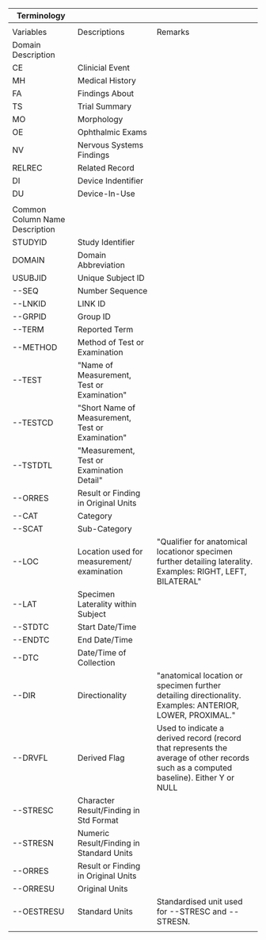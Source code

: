 | Terminology                    |                                                  |                                                                                                                                          |
|--------------------------------|--------------------------------------------------|------------------------------------------------------------------------------------------------------------------------------------------|
|                                |                                                  |                                                                                                                                          |
| Variables                      | Descriptions                                     | Remarks                                                                                                                                  |
| Domain Description             |                                                  |                                                                                                                                          |
| CE                             | Clinicial Event                                  |                                                                                                                                          |
| MH                             | Medical History                                  |                                                                                                                                          |
| FA                             | Findings About                                   |                                                                                                                                          |
| TS                             | Trial Summary                                    |                                                                                                                                          |
| MO                             | Morphology                                       |                                                                                                                                          |
| OE                             | Ophthalmic Exams                                 |                                                                                                                                          |
| NV                             | Nervous Systems Findings                         |                                                                                                                                          |
| RELREC                         | Related Record                                   |                                                                                                                                          |
| DI                             | Device Indentifier                               |                                                                                                                                          |
| DU                             | Device\-In\-Use                                  |                                                                                                                                          |
|                                |                                                  |                                                                                                                                          |
| Common Column Name Description |                                                  |                                                                                                                                          |
| STUDYID                        | Study Identifier                                 |                                                                                                                                          |
| DOMAIN                         | Domain Abbreviation                              |                                                                                                                                          |
| USUBJID                        | Unique Subject ID                                |                                                                                                                                          |
| \-\-SEQ                        | Number Sequence                                  |                                                                                                                                          |
| \-\-LNKID                      | LINK ID                                          |                                                                                                                                          |
| \-\-GRPID                      | Group ID                                         |                                                                                                                                          |
| \-\-TERM                       | Reported Term                                    |                                                                                                                                          |
| \-\-METHOD                     | Method of Test or Examination                    |                                                                                                                                          |
| \-\-TEST                       | "Name of Measurement, Test or Examination"       |                                                                                                                                          |
| \-\-TESTCD                     | "Short Name of Measurement, Test or Examination" |                                                                                                                                          |
| \-\-TSTDTL                     | "Measurement, Test or Examination Detail"        |                                                                                                                                          |
| \-\-ORRES                      | Result or Finding in Original Units              |                                                                                                                                          |
| \-\-CAT                        | Category                                         |                                                                                                                                          |
| \-\-SCAT                       | Sub\-Category                                    |                                                                                                                                          |
| \-\-LOC                        | Location used for measurement/ examination       | "Qualifier for anatomical locationor specimen further detailing laterality\. Examples: RIGHT, LEFT, BILATERAL"                           |
| \-\-LAT                        | Specimen Laterality within Subject               |                                                                                                                                          |
| \-\-STDTC                      | Start Date/Time                                  |                                                                                                                                          |
| \-\-ENDTC                      | End Date/Time                                    |                                                                                                                                          |
| \-\-DTC                        | Date/Time of Collection                          |                                                                                                                                          |
| \-\-DIR                        | Directionality                                   | "anatomical location or specimen further detailing directionality\. Examples: ANTERIOR, LOWER, PROXIMAL\."                               |
| \-\-DRVFL                      | Derived Flag                                     | Used to indicate a derived record \(record that represents the average of other records such as a computed baseline\)\. Either Y or NULL |
| \-\-STRESC                     | Character Result/Finding in Std Format           |                                                                                                                                          |
| \-\-STRESN                     | Numeric Result/Finding in Standard Units         |                                                                                                                                          |
| \-\-ORRES                      | Result or Finding in Original Units              |                                                                                                                                          |
| \-\-ORRESU                     | Original Units                                   |                                                                                                                                          |
| \-\-OESTRESU                   | Standard Units                                   | Standardised unit used for \-\-STRESC and \-\-STRESN\.                                                                                   |
|                                |                                                  |                                                                                                                                          |
